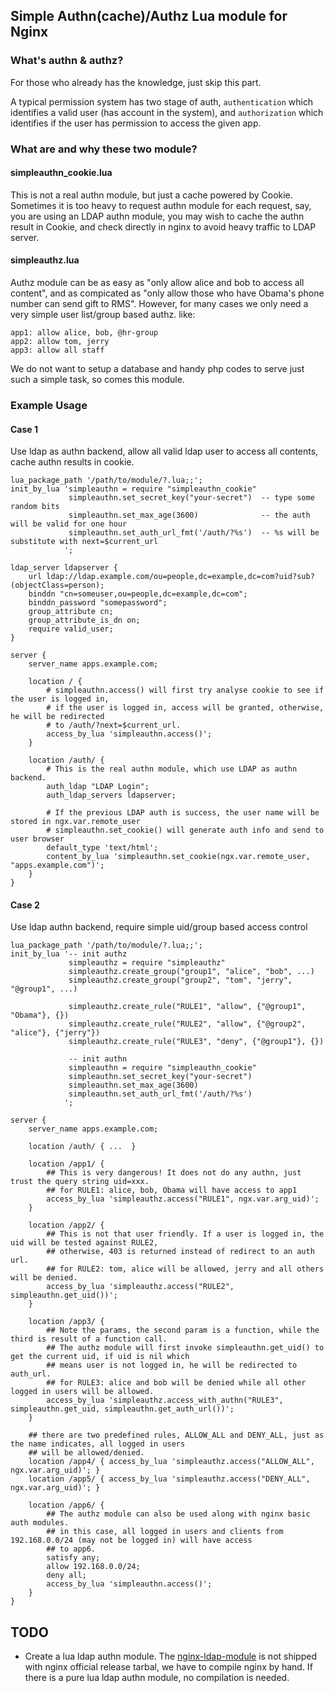 ## Simple Authn(cache)/Authz Lua module for Nginx

### What's authn & authz?

For those who already has the knowledge, just skip this part.

A typical permission system has two stage of auth, `authentication` which identifies a valid user
(has account in the system), and `authorization` which identifies if the user has permission
to access the given app.

### What are and why these two module?

#### simpleauthn_cookie.lua

This is not a real authn module, but just a cache powered by Cookie. Sometimes it is too
heavy to request authn module for each request, say, you are using an LDAP authn module, you
may wish to cache the authn result in Cookie, and check directly in nginx to avoid heavy traffic
to LDAP server.

#### simpleauthz.lua

Authz module can be as easy as "only allow alice and bob to access all content", and as compicated
as "only allow those who have Obama's phone number can send gift to RMS". However, for many cases
we only need a very simple user list/group based authz. like:

    app1: allow alice, bob, @hr-group
    app2: allow tom, jerry
    app3: allow all staff

We do not want to setup a database and handy php codes to serve just such a simple task, so comes
this module.

### Example Usage

#### Case 1
Use ldap as authn backend, allow all valid ldap user to access all contents, cache authn results in cookie.

    lua_package_path '/path/to/module/?.lua;;';
    init_by_lua 'simpleauthn = require "simpleauthn_cookie"
                 simpleauthn.set_secret_key("your-secret")  -- type some random bits
                 simpleauthn.set_max_age(3600)              -- the auth will be valid for one hour
                 simpleauthn.set_auth_url_fmt('/auth/?%s')  -- %s will be substitute with next=$current_url
                ';

    ldap_server ldapserver {
        url ldap://ldap.example.com/ou=people,dc=example,dc=com?uid?sub?(objectClass=person);
        binddn "cn=someuser,ou=people,dc=example,dc=com";
        binddn_password "somepassword";
        group_attribute cn;
        group_attribute_is_dn on;
        require valid_user;
    }

    server {
        server_name apps.example.com;

        location / {
            # simpleauthn.access() will first try analyse cookie to see if the user is logged in,
            # if the user is logged in, access will be granted, otherwise, he will be redirected
            # to /auth/?next=$current_url.
            access_by_lua 'simpleauthn.access()';
        }

        location /auth/ {
            # This is the real authn module, which use LDAP as authn backend.
            auth_ldap "LDAP Login";
            auth_ldap_servers ldapserver; 

            # If the previous LDAP auth is success, the user name will be stored in ngx.var.remote_user
            # simpleauthn.set_cookie() will generate auth info and send to user browser
            default_type 'text/html';
            content_by_lua 'simpleauthn.set_cookie(ngx.var.remote_user, "apps.example.com")';
        }
    }

#### Case 2
Use ldap authn backend, require simple uid/group based access control

    lua_package_path '/path/to/module/?.lua;;';
    init_by_lua '-- init authz
                 simpleauthz = require "simpleauthz"
                 simpleauthz.create_group("group1", "alice", "bob", ...)
                 simpleauthz.create_group("group2", "tom", "jerry", "@group1", ...)

                 simpleauthz.create_rule("RULE1", "allow", {"@group1", "Obama"}, {})
                 simpleauthz.create_rule("RULE2", "allow", {"@group2", "alice"}, {"jerry"})
                 simpleauthz.create_rule("RULE3", "deny", {"@group1"}, {})

                 -- init authn
                 simpleauthn = require "simpleauthn_cookie"
                 simpleauthn.set_secret_key("your-secret")
                 simpleauthn.set_max_age(3600)
                 simpleauthn.set_auth_url_fmt('/auth/?%s')
                ';

    server {
        server_name apps.example.com;

        location /auth/ { ...  }

        location /app1/ {
            ## This is very dangerous! It does not do any authn, just trust the query string uid=xxx.
            ## for RULE1: alice, bob, Obama will have access to app1
            access_by_lua 'simpleauthz.access("RULE1", ngx.var.arg_uid)';
        }

        location /app2/ {
            ## This is not that user friendly. If a user is logged in, the uid will be tested against RULE2,
            ## otherwise, 403 is returned instead of redirect to an auth url.
            ## for RULE2: tom, alice will be allowed, jerry and all others will be denied.
            access_by_lua 'simpleauthz.access("RULE2", simpleauthn.get_uid())';
        }

        location /app3/ {
            ## Note the params, the second param is a function, while the third is result of a function call.
            ## The authz module will first invoke simpleauthn.get_uid() to get the current uid, if uid is nil which
            ## means user is not logged in, he will be redirected to auth_url.
            ## for RULE3: alice and bob will be denied while all other logged in users will be allowed.
            access_by_lua 'simpleauthz.access_with_authn("RULE3", simpleauthn.get_uid, simpleauthn.get_auth_url())';
        }

        ## there are two predefined rules, ALLOW_ALL and DENY_ALL, just as the name indicates, all logged in users
        ## will be allowed/denied.
        location /app4/ { access_by_lua 'simpleauthz.access("ALLOW_ALL", ngx.var.arg_uid)'; }
        location /app5/ { access_by_lua 'simpleauthz.access("DENY_ALL", ngx.var.arg_uid)'; }

        location /app6/ {
            ## The authz module can also be used along with nginx basic auth modules.
            ## in this case, all logged in users and clients from 192.168.0.0/24 (may not be logged in) will have access
            ## to app6.
            satisfy any;
            allow 192.168.0.0/24;
            deny all;
            access_by_lua 'simpleauthn.access()';
        }
    }

## TODO

* Create a lua ldap authn module. The [nginx-ldap-module](https://github.com/kvspb/nginx-auth-ldap) is not shipped with nginx
  official release tarbal, we have to compile nginx by hand. If there is a pure lua ldap authn module, no compilation is needed.

